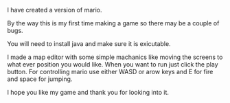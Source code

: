 I have created a version of mario.

By the way this is my first time making a game so there may be a couple of bugs.

You will need to install java and make sure it is exicutable.

I made a map editor with some simple machanics like moving the screens to what ever position you would like.
When you want to run just click the play button.
For controlling mario use either WASD or arow keys and E for fire and space for jumping.

I hope you like my game and thank you for looking into it.

